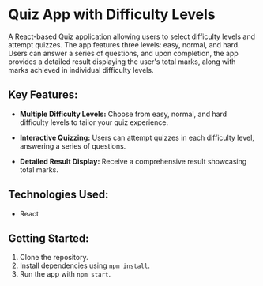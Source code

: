 # Quiz App with Difficulty Levels

A React-based Quiz application allowing users to select difficulty levels and attempt quizzes. The app features three levels: easy, normal, and hard. Users can answer a series of questions, and upon completion, the app provides a detailed result displaying the user's total marks, along with marks achieved in individual difficulty levels.

## Key Features:
- **Multiple Difficulty Levels:**
  Choose from easy, normal, and hard difficulty levels to tailor your quiz experience.

- **Interactive Quizzing:**
  Users can attempt quizzes in each difficulty level, answering a series of questions.

- **Detailed Result Display:**
  Receive a comprehensive result showcasing total marks.

## Technologies Used:
- React

## Getting Started:
1. Clone the repository.
2. Install dependencies using `npm install`.
3. Run the app with `npm start`.
